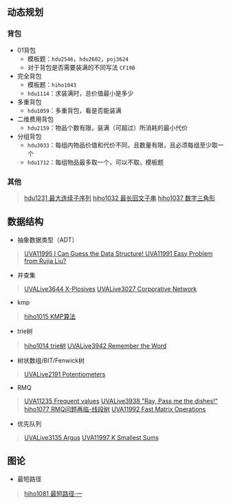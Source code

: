 ## 动态规划 

### 背包

+ 01背包
  + 模板题：`hdu2546`，`hdu2602`，`poj3624`
  + 对于背包是否需要装满的不同写法  `CF19B`
+ 完全背包
  + 模板题：`hiho1043`
  + `hdu1114`：求装满时，总价值最小是多少
+ 多重背包
  + `hdu1059`：多重背包，看是否能装满
+ 二维费用背包
  + `hdu2159`：物品个数有限，装满（可超过）所消耗的最小代价
+ 分组背包
  + `hdu3033`：每组内物品价值和代价不同，且数量有限，且必须每组至少取一个
  + `hdu1712`：每组物品最多取一个，可以不取，模板题

### 其他

> [hdu1231 最大连续子序列](vjudge/solution/hdu1231.md)
> [hiho1032 最长回文子串](vjudge/solution/hiho1032.md)
> [hiho1037 数字三角形](vjudge/solution/hiho1037.md)

## 数据结构

+ 抽象数据类型（ADT）

> [UVA11995 I Can Guess the Data Structure! ](vjudge/solution/uva11995.md)
> [UVA11991 Easy Problem from Rujia Liu?](vjudge/solution/uva11991.md)

+ 并查集

> [UVALive3644 X-Plosives](vjudge/solution/uvalive3644.md)
> [UVALive3027 Corporative Network](vjudge/solution/uvalive3027.md)

+ kmp

> [hiho1015 KMP算法](vjudge/solution/hiho1015.md)

+ trie树

> [hiho1014 trie树](vjudge/solution/hiho1014.md)
> [UVALive3942 Remember the Word](vjudge/solution/uvalive3942.md)

+ 树状数组/BIT/Fenwick树

> [UVALive2191 Potentiometers](vjudge/solution/uvalive2191.md)

+ RMQ

> [UVA11235 Frequent values](vjudge/solution/uva11235.md)
> [UVALive3938 "Ray, Pass me the dishes!"](vjudge/solution/uvalive3938.md)
> [hiho1077 RMQ问题再临-线段树](vjudge/solution/hiho1015.md)
> [UVA11992 Fast Matrix Operations](vjudge/solution/uva11992.md)

+ 优先队列

> [UVALive3135 Argus](vjudge/solution/uvalive3135.md)
> [UVA11997 K Smallest Sums](vjudge/solution/uva11997.md)

## 图论

+ 最短路径

> [hiho1081 最短路径·一](vjudge/solution/hiho1081.md)



